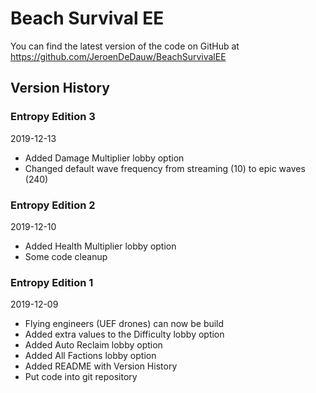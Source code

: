 # Beach Survival EE

You can find the latest version of the code on GitHub at https://github.com/JeroenDeDauw/BeachSurvivalEE

## Version History

### Entropy Edition 3

2019-12-13

* Added Damage Multiplier lobby option
* Changed default wave frequency from streaming (10) to epic waves (240)

### Entropy Edition 2

2019-12-10

* Added Health Multiplier lobby option
* Some code cleanup

### Entropy Edition 1

2019-12-09

* Flying engineers (UEF drones) can now be build
* Added extra values to the Difficulty lobby option
* Added Auto Reclaim lobby option
* Added All Factions lobby option
* Added README with Version History
* Put code into git repository
